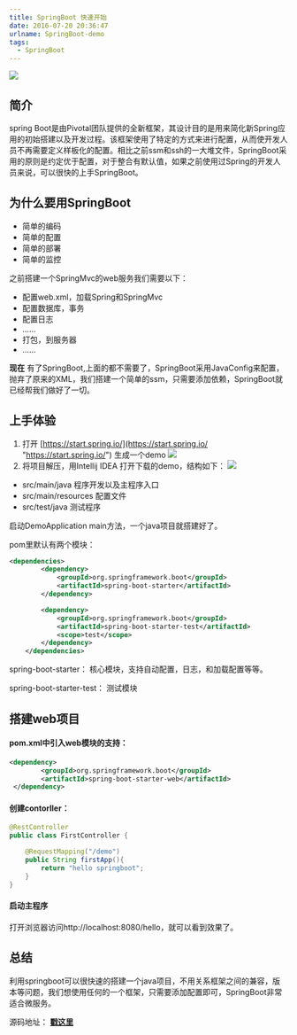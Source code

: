 ```yaml
---
title: SpringBoot 快速开始
date: 2016-07-20 20:36:47
urlname: SpringBoot-demo
tags:
  - SpringBoot
---
```

![](http://heimamba.com/static/df3a3b954ec04941a42d483aa45c1741.jpg)

## 简介
spring Boot是由Pivotal团队提供的全新框架，其设计目的是用来简化新Spring应用的初始搭建以及开发过程。该框架使用了特定的方式来进行配置，从而使开发人员不再需要定义样板化的配置。相比之前ssm和ssh的一大堆文件，SpringBoot采用的原则是约定优于配置，对于整合有默认值，如果之前使用过Spring的开发人员来说，可以很快的上手SpringBoot。
## 为什么要用SpringBoot
- 简单的编码
- 简单的配置
- 简单的部署
- 简单的监控

之前搭建一个SpringMvc的web服务我们需要以下：
- 配置web.xml，加载Spring和SpringMvc
- 配置数据库，事务
- 配置日志
- ......
- 打包，到服务器
- ......

**现在** 有了SpringBoot,上面的都不需要了，SpringBoot采用JavaConfig来配置，抛弃了原来的XML，我们搭建一个简单的ssm，只需要添加依赖，SpringBoot就已经帮我们做好了一切。

## 上手体验
1. 打开 [https://start.spring.io/](https://start.spring.io/ "https://start.spring.io/") 生成一个demo
 ![](http://heimamba.com/static/f1c16c8dcfb042ad81f900523cad92f8.png)
2. 将项目解压，用Intellij IDEA 打开下载的demo，结构如下：
 ![](http://heimamba.com/static/dfb967c67aae407788ea26bff56625c7.png)
- src/main/java 程序开发以及主程序入口
- src/main/resources 配置文件
- src/test/java 测试程序

启动DemoApplication main方法，一个java项目就搭建好了。

pom里默认有两个模块：
```xml
<dependencies>
		<dependency>
			<groupId>org.springframework.boot</groupId>
			<artifactId>spring-boot-starter</artifactId>
		</dependency>

		<dependency>
			<groupId>org.springframework.boot</groupId>
			<artifactId>spring-boot-starter-test</artifactId>
			<scope>test</scope>
		</dependency>
	</dependencies>
```
spring-boot-starter： 核心模块，支持自动配置，日志，和加载配置等等。

spring-boot-starter-test： 测试模块

## 搭建web项目
#### pom.xml中引入web模块的支持：
```xml
<dependency>
        <groupId>org.springframework.boot</groupId>
        <artifactId>spring-boot-starter-web</artifactId>
 </dependency>
```
#### 创建contorller：

```java
@RestController
public class FirstController {

    @RequestMapping("/demo")
    public String firstApp(){
        return "hello springboot";
    }
}
```
#### 启动主程序
打开浏览器访问http://localhost:8080/hello，就可以看到效果了。

## 总结

利用springboot可以很快速的搭建一个java项目，不用关系框架之间的兼容，版本等问题，我们想使用任何的一个框架，只需要添加配置即可，SpringBoot非常适合微服务。

源码地址： [**戳这里**](https://github.com/llss6887/springboot/tree/master/demo)














































